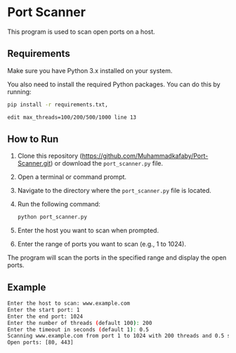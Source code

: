 # Port Scanner

This program is used to scan open ports on a host.

## Requirements

Make sure you have Python 3.x installed on your system.

You also need to install the required Python packages. You can do this by running:

```sh
pip install -r requirements.txt,

edit max_threads=100/200/500/1000 line 13
```

## How to Run

1. Clone this repository (https://github.com/Muhammadkafaby/Port-Scanner.git) or download the `port_scanner.py` file.
2. Open a terminal or command prompt.
3. Navigate to the directory where the `port_scanner.py` file is located.
4. Run the following command:

   ```sh
   python port_scanner.py
   ```

5. Enter the host you want to scan when prompted.
6. Enter the range of ports you want to scan (e.g., 1 to 1024).

The program will scan the ports in the specified range and display the open ports.

## Example

```sh
Enter the host to scan: www.example.com
Enter the start port: 1
Enter the end port: 1024
Enter the number of threads (default 100): 200
Enter the timeout in seconds (default 1): 0.5
Scanning www.example.com from port 1 to 1024 with 200 threads and 0.5 seconds timeout...
Open ports: [80, 443]
```

